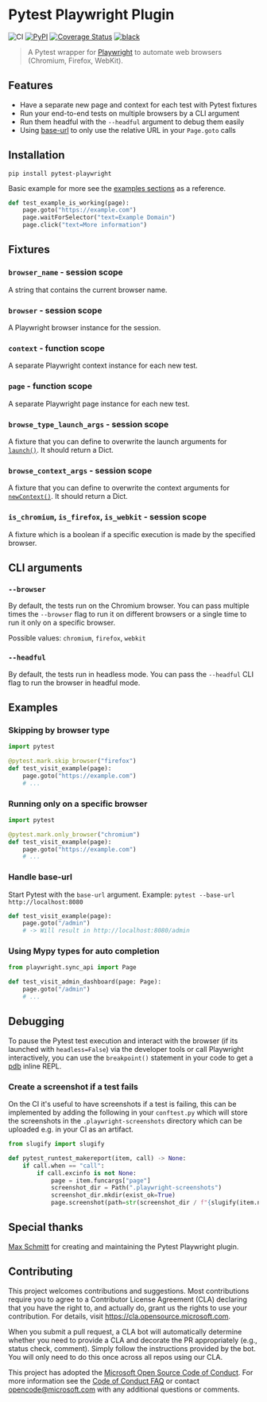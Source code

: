 # Pytest Playwright Plugin

![CI](https://github.com/microsoft/playwright-pytest/workflows/CI/badge.svg)
[![PyPI](https://img.shields.io/pypi/v/pytest-playwright)](https://pypi.org/project/pytest-playwright/)
[![Coverage Status](https://coveralls.io/repos/github/microsoft/playwright-pytest/badge.svg?branch=main)](https://coveralls.io/github/microsoft/playwright-pytest?branch=main)
[![black](https://img.shields.io/badge/code%20style-black-000000.svg)](https://github.com/python/black)

> A Pytest wrapper for [Playwright](https://github.com/microsoft/playwright-python) to automate web browsers (Chromium, Firefox, WebKit).

## Features

- Have a separate new page and context for each test with Pytest fixtures
- Run your end-to-end tests on multiple browsers by a CLI argument
- Run them headful with the `--headful` argument to debug them easily
- Using [base-url](https://github.com/pytest-dev/pytest-base-url) to only use the relative URL in your `Page.goto` calls

## Installation

```
pip install pytest-playwright
```

Basic example for more see the [examples sections](#examples) as a reference.

```py
def test_example_is_working(page):
    page.goto("https://example.com")
    page.waitForSelector("text=Example Domain")
    page.click("text=More information")
```

## Fixtures

### `browser_name` - session scope

A string that contains the current browser name.

### `browser` - session scope

A Playwright browser instance for the session.

### `context` - function scope

A separate Playwright context instance for each new test.

### `page` - function scope

A separate Playwright page instance for each new test.

### `browse_type_launch_args` - session scope

A fixture that you can define to overwrite the launch arguments for [`launch()`](https://playwright.dev/#path=docs%2Fapi.md&q=browsertypelaunchoptions). It should return a Dict.

### `browse_context_args` - session scope

A fixture that you can define to overwrite the context arguments for [`newContext()`](https://playwright.dev/#path=docs%2Fapi.md&q=browsernewcontextoptions). It should return a Dict.

### `is_chromium`, `is_firefox`, `is_webkit` - session scope

A fixture which is a boolean if a specific execution is made by the specified browser.

## CLI arguments

### `--browser`

By default, the tests run on the Chromium browser. You can pass multiple times the `--browser` flag to run it on different browsers or a single time to run it only on a specific browser.

Possible values: `chromium`, `firefox`, `webkit`

### `--headful`

By default, the tests run in headless mode. You can pass the `--headful` CLI flag to run the browser in headful mode.

## Examples

### Skipping by browser type

```py
import pytest

@pytest.mark.skip_browser("firefox")
def test_visit_example(page):
    page.goto("https://example.com")
    # ...
```

### Running only on a specific browser

```py
import pytest

@pytest.mark.only_browser("chromium")
def test_visit_example(page):
    page.goto("https://example.com")
    # ...
```

### Handle base-url

Start Pytest with the `base-url` argument. Example: `pytest --base-url http://localhost:8080`

```py
def test_visit_example(page):
    page.goto("/admin")
    # -> Will result in http://localhost:8080/admin
```

### Using Mypy types for auto completion

```py
from playwright.sync_api import Page

def test_visit_admin_dashboard(page: Page):
    page.goto("/admin")
    # ...
```

## Debugging

To pause the Pytest test execution and interact with the browser (if its launched with `headless=False`) via the developer tools or call Playwright interactively, you can use the `breakpoint()` statement in your code to get a [pdb](https://docs.python.org/3/library/pdb.html) inline REPL.

### Create a screenshot if a test fails

On the CI it's useful to have screenshots if a test is failing, this can be implemented by adding the following in your `conftest.py` which will store the screenshots in the `.playwright-screenshots` directory which can be uploaded e.g. in your CI as an artifact.

```py
from slugify import slugify

def pytest_runtest_makereport(item, call) -> None:
    if call.when == "call":
        if call.excinfo is not None:
            page = item.funcargs["page"]
            screenshot_dir = Path(".playwright-screenshots")
            screenshot_dir.mkdir(exist_ok=True)
            page.screenshot(path=str(screenshot_dir / f"{slugify(item.nodeid)}.png"))
```

## Special thanks

[Max Schmitt](https://github.com/mxschmitt) for creating and maintaining the Pytest Playwright plugin.

## Contributing

This project welcomes contributions and suggestions.  Most contributions require you to agree to a
Contributor License Agreement (CLA) declaring that you have the right to, and actually do, grant us
the rights to use your contribution. For details, visit https://cla.opensource.microsoft.com.

When you submit a pull request, a CLA bot will automatically determine whether you need to provide
a CLA and decorate the PR appropriately (e.g., status check, comment). Simply follow the instructions
provided by the bot. You will only need to do this once across all repos using our CLA.

This project has adopted the [Microsoft Open Source Code of Conduct](https://opensource.microsoft.com/codeofconduct/).
For more information see the [Code of Conduct FAQ](https://opensource.microsoft.com/codeofconduct/faq/) or
contact [opencode@microsoft.com](mailto:opencode@microsoft.com) with any additional questions or comments.
